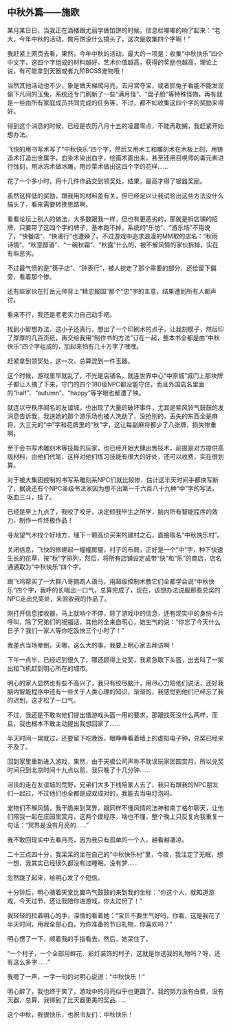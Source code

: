 ## 中秋外篇——施欧

某月某日日，当我正在酒楼跟尤丽学做馅饼的时候，信息栏嘟嘟的响了起来：“老大，今年中秋的活动，做月饼没什么搞头了，这次是收集四个字啊！”

我赶紧上网页去看，果然，今年中秋的活动，最大的一项是：收集“中秋快乐”四个中文字，这四个字组成的材料越好，艺术价值越高，获得的奖励也越高，理论上说，有可能拿到天器或者九阶BOSS宠物哦！

当然其他活动也不少，象是做天梯爬月亮，去月宫夺宝，或者抓兔子看能不能发现偷下凡间的玉兔，系统还专门刷新了一些“满月怪”、“盘子脸”等特殊怪物，再有就是一些由所有家庭成员共同完成的任务等，不过，都不如收集这四个字的奖励来得好。

得到这个消息的时候，已经是农历八月十五的凌晨零点，不能再耽搁，我赶紧开始想办法。

飞快的用书写术写了“中秋快乐”四个字，然后又用木工和雕刻术在木板上刻，用铸造术打造出金属字，血染术染出血字，绘画术画出来，甚至还用召唤师的毒元素进行蚀刻，用冰冻术做冰雕，用炒菜术做出这四个字的花样……

花了一个多小时，将十几件作品交到领奖处，结果，最高才得了银器奖励。

虽然这样低的奖励，跟我用的材料差有关，但已经足以让我试验出这些方法没什么搞头了，看来需要转换思路啊。

看看论坛上别人的做法，大多数跟我一样，但也有更恶劣的，那就是拆店铺的招牌，只要带了这四个字的牌子，基本跑不掉，系统的“乐坊”、“游乐场”不用说了，“快餐店”、“快递行”也遭殃了。不过游戏中追求浪漫的MM取的店名：“秋雨诗情”、“秋意醇酒”、“一碗秋霜”、“秋露”什么的，被不解风情的家伙拆掉，实在有些恶劣。

不过最气愤的是“筷子店”、“钟表行”，被人挖走了那个需要的部分，还给留下偏旁，看着那个惨。

还有些家伙在打岳元帅背上“精忠报国”那个“忠”字的主意，结果遭到所有人都声讨。

看来不行，我还是老老实力自己动手吧。

找到小智想办法，这小子还真行，想出了一个印刷术的点子，让我刻模子，然后印了厚厚的几百页纸，再交给我用“制作书的方法”订在一起，整本书全都是由“中秋快乐”四个字组成的，加起来怕有几十万字了嘿嘿。

赶紧拿到领奖处，这一次，总算混到一件玉器。

这个时候，游戏里早就乱了，不光是店铺名，就连世界中心“中原城”城门上那块牌子都让人摘了下来，守门的四个180级NPC都没能守住，而且外国店名里面的“half”、“autumn”、“happy”等字眼也都遭了殃。

就连以守秩序闻名的友谊城，也出现了大量的破坏事件，尤其是紫风铃气鼓鼓的发消息告诉我，我送她的那个游乐场也被人洗劫了，没抢别的，丢失的东西全是麻将，大三元的“中”字和花牌里的“秋”字，这让每副麻将都少了八张牌，损失惨重啊。

至于会书写术雕刻术等技能的玩家，也已经开始大肆出售技术，前提是对方提供高级材料，由他们代笔，这样对他们练习技能有很大的好处，还可以收费，实在很划算。

对于被大集团控制的书写系雕刻系NPC们就比较惨，估计这半天时间手都快写断了，据说还有个NPC圣级书法家因为想不出第一千六百八十九种“中”字的写法，呕血三斗，挂了。

已经是早上九点了，我咬了咬牙，决定倾我毕生之所学，脑内所有智能程序的效力，制作一件终极作品！

寻龙望气术找个好地方，埋下一颗高价买来的建村之石，直接取名“中秋快乐村”。

关闭信息，飞快的修建起一幢幢房屋，村子的布局，正好是一个“中”字，种下快速生长的花草，按“秋”字排列，然后，将所有店铺设定成带“快”和“乐”的商店，店名通通取为“中秋快乐”四个字。

跟飞鸡帮买了一大群八哥鹦鹉人语马，用超级控制术教它们全都学会说“中秋快乐”四个字，我呼的长喘出一口气，总算完成了，现在，该想办法说服那些兑奖的NPC走出兑奖处，来验收我的作品了。

刚打开信息接收器，马上就响个不停，除了游戏中的信息，还有现实中的身份卡片呼叫，除了兄弟们的祝福话，其他的全来自明心，她生气的说：“你忘了今天什么日子？我们一家人等你吃饭快三个小时了！”

我差点当场晕倒，天哪，这么大的事，我要上明心家去拜访啊！

下午一点半，已经迟到很久了，哪还顾得上兑奖，我紧急取下头盔，出去叫了一架出租飞机赶到明心所在的城市。

明心的家人显然也有些不高兴了，我只有绞尽脑汁，用尽心力陪他们说话，还好我脑内智能程序中还有一些关于人类心理的知识，渐渐的，我感觉到他们已经忘了我的迟到，这才松了一口气。

不过，我还是不敢向他们提出借游戏头盔一用的要求，那跟找死没什么两样，而且，我也根本不敢主动提出我想回家了……

半天时间一晃就过，还要留下吃晚饭，眼睁睁看着墙上的虚拟电子钟，兑奖已经来不及了。

回到家里重新进入游戏，果然，由于天极公司声称不耽误玩家团圆赏月，所以兑奖时间只到北京时间十九点以前，我只晚了十几分钟……

沮丧的走在友谊城的荒野，兄弟们大多下线陪家人去了，我只有跟我的NPC朋友们一起过，不过他们也全都是成双成对的，我能去当电灯泡吗。

宠物们不解风情，我干脆来到冥界，跟同样不懂风情的法神和南丁格尔聊天，让他们陪我一起在庄园里赏月，这两个傻程序，啥也不懂，整个晚上只反复向我重复一句话：“冥界是没有月亮的……”

我不敢回现实中去看月亮，因为我只有孤单的一个人，越看越凄凉。

二十三点四十分，我呆呆的坐在自己的“中秋快乐村”里，今夜，我注定了无眠，想一想，我其实已经很久都没有过睡眠，没有梦……

忽然跳了起来，给明心发了个短信。

十分钟后，明心骑着天堂比翼鸟气鼓鼓的来到我的坐标：“你这个人，就知道游戏，今天过节，还让我陪你进游戏，你太过份了！”

我轻轻的拉着明心的手，深情的看着她：“宝贝不要生气好吗，你看，这是我花了半天时间，用我全部心血，为你准备的节日礼物，你喜欢吗？”

明心愣了一下，顺着我的手指看去，然后，她呆住了。

“一个村子，一个全部用鲜花、彩灯装饰的村子，这就是你送我的礼物吗？呀，还有这么多字……”

我嗯了一声，一字一句的对明心说道：“中秋快乐！”

明心醉了，我也终于笑了，游戏中的月亮似乎也更圆了。我的努力没有白费，没有天器，总算，我得到了比天器更美的奖品……

这个中秋，我很快乐，也祝书友们：中秋快乐！


